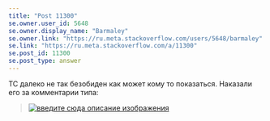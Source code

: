 ```yaml
---
title: "Post 11300"
se.owner.user_id: 5648
se.owner.display_name: "Barmaley"
se.owner.link: "https://ru.meta.stackoverflow.com/users/5648/barmaley"
se.link: "https://ru.meta.stackoverflow.com/a/11300"
se.post_id: 11300
se.post_type: answer
---
```

<p>ТС далеко не так безобиден как может кому то показаться. Наказали его за комментарии типа:</p>
<blockquote class="spoiler">
<p> <a href="https://i.stack.imgur.com/wEQtv.png" rel="nofollow noreferrer"><img src="https://i.stack.imgur.com/wEQtv.png" alt="введите сюда описание изображения" /></a></p>
</blockquote>
